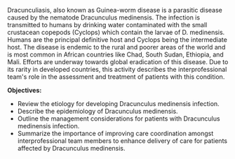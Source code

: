 Dracunculiasis, also known as Guinea-worm disease is a parasitic disease caused by the nematode Dracunculus medinensis. The infection is transmitted to humans by drinking water contaminated with the small crustacean copepods (Cyclops) which contain the larvae of D. medinensis. Humans are the principal definitive host and Cyclops being the intermediate host. The disease is endemic to the rural and poorer areas of the world and is most common in African countries like Chad, South Sudan, Ethiopia, and Mali. Efforts are underway towards global eradication of this disease. Due to its rarity in developed countries, this activity describes the interprofessional team's role in the assessment and treatment of patients with this condition.

**Objectives:**
- Review the etiology for developing Dracunculus medinensis infection.
- Describe the epidemiology of Dracunculus medinensis.
- Outline the management considerations for patients with Dracunculus medinensis infection.
- Summarize the importance of improving care coordination amongst interprofessional team members to enhance delivery of care for patients affected by Dracunculus medinensis.
